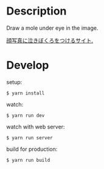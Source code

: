 
# Description

Draw a mole under eye in the image.

[顔写真に泣きぼくろをつけるサイト.](http://tear.laineus.com)

# Develop

setup:

```
$ yarn install
```

watch:

```
$ yarn run dev
```

watch with web server:

```
$ yarn run server
```

build for production:

```
$ yarn run build
```

